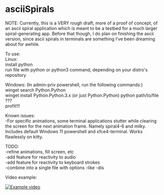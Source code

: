# asciiSpirals

NOTE: Currently, this is a VERY rough draft, more of a proof of concept, of an ascii spiral application which is meant to be a testbed for a much larger spiral-generating app. Before that though, I do plan on finishing the ascii version, since ascii spirals in terminals are something I've been dreaming about for awhile.  

To use:  
Linux:  
install python  
run file with python or python3 command, depending on your distro's repository  

Windows: (In admin-priv powershell, run the following commands:)  
winget search Python.Python  
winget install Python.Python.3.x (or just Python.Python)
python path/to/file  
???  
profit!!!  

Known issues:  
-For specific animations, some terminal applications stutter while clearing the screen for the next animation frame. Namely spiral4-6 and milky. Includes default Windows 11 powershell and xfce4-terminal. Works flawlessly on kitty.

TODO:  
-refine animations, fill screen, etc  
-add feature for reactivity to audio  
-add feature for reactivity to keyboard strokes  
-combine into a single file with options -like -dis  

Video example:  

[![Example video](https://i3.ytimg.com/vi/k3DLQxfLdew/hqdefault.jpg)](https://www.youtube.com/watch?v=k3DLQxfLdew)

